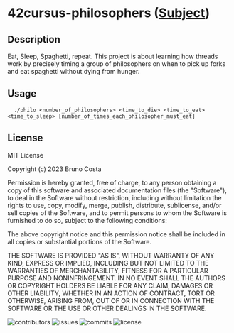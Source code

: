 # 42cursus-philosophers ([Subject](https://cdn.intra.42.fr/pdf/pdf/65766/en.subject.pdf))

## Description
Eat, Sleep, Spaghetti, repeat. This project is about learning how threads work by precisely timing a group of philosophers on when to pick up forks and eat spaghetti without dying from hunger.

## Usage

```unix
  ./philo <number_of_philosophers> <time_to_die> <time_to_eat> <time_to_sleep> [number_of_times_each_philosopher_must_eat] 
```

## License

MIT License

Copyright (c) 2023 Bruno Costa

Permission is hereby granted, free of charge, to any person obtaining a copy
of this software and associated documentation files (the "Software"), to deal
in the Software without restriction, including without limitation the rights
to use, copy, modify, merge, publish, distribute, sublicense, and/or sell
copies of the Software, and to permit persons to whom the Software is
furnished to do so, subject to the following conditions:

The above copyright notice and this permission notice shall be included in all
copies or substantial portions of the Software.

THE SOFTWARE IS PROVIDED "AS IS", WITHOUT WARRANTY OF ANY KIND, EXPRESS OR
IMPLIED, INCLUDING BUT NOT LIMITED TO THE WARRANTIES OF MERCHANTABILITY,
FITNESS FOR A PARTICULAR PURPOSE AND NONINFRINGEMENT. IN NO EVENT SHALL THE
AUTHORS OR COPYRIGHT HOLDERS BE LIABLE FOR ANY CLAIM, DAMAGES OR OTHER
LIABILITY, WHETHER IN AN ACTION OF CONTRACT, TORT OR OTHERWISE, ARISING FROM,
OUT OF OR IN CONNECTION WITH THE SOFTWARE OR THE USE OR OTHER DEALINGS IN THE
SOFTWARE.

![contributors](https://flat.badgen.net/github/contributors/BrunoCostaGH/42cursus-philosophers)
![issues](https://flat.badgen.net/github/issues/BrunoCostaGH/42cursus-philosophers)
![commits](https://flat.badgen.net/github/commits/BrunoCostaGH/42cursus-philosophers/master)
![license](https://flat.badgen.net/github/license/BrunoCostaGH/42cursus-philosophers)
